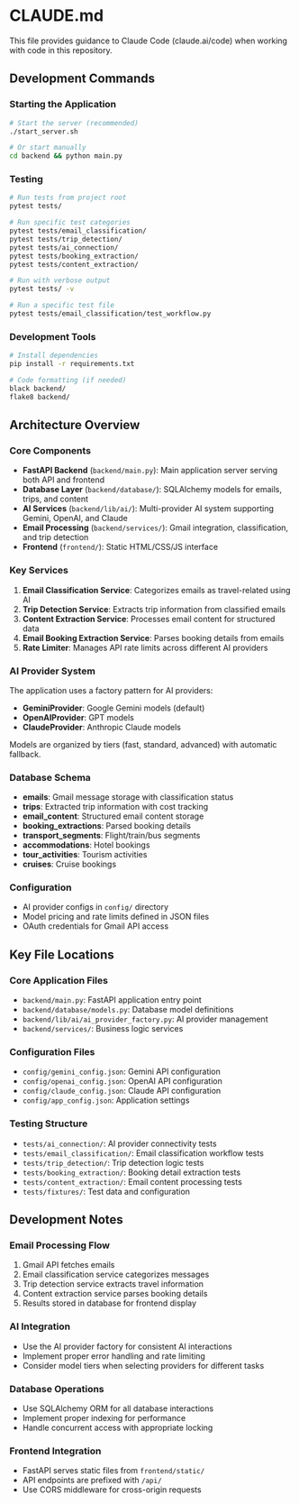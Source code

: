 # CLAUDE.md

This file provides guidance to Claude Code (claude.ai/code) when working with code in this repository.

## Development Commands

### Starting the Application
```bash
# Start the server (recommended)
./start_server.sh

# Or start manually
cd backend && python main.py
```

### Testing
```bash
# Run tests from project root
pytest tests/

# Run specific test categories
pytest tests/email_classification/
pytest tests/trip_detection/
pytest tests/ai_connection/
pytest tests/booking_extraction/
pytest tests/content_extraction/

# Run with verbose output
pytest tests/ -v

# Run a specific test file
pytest tests/email_classification/test_workflow.py
```

### Development Tools
```bash
# Install dependencies
pip install -r requirements.txt

# Code formatting (if needed)
black backend/
flake8 backend/
```

## Architecture Overview

### Core Components
- **FastAPI Backend** (`backend/main.py`): Main application server serving both API and frontend
- **Database Layer** (`backend/database/`): SQLAlchemy models for emails, trips, and content
- **AI Services** (`backend/lib/ai/`): Multi-provider AI system supporting Gemini, OpenAI, and Claude
- **Email Processing** (`backend/services/`): Gmail integration, classification, and trip detection
- **Frontend** (`frontend/`): Static HTML/CSS/JS interface

### Key Services
1. **Email Classification Service**: Categorizes emails as travel-related using AI
2. **Trip Detection Service**: Extracts trip information from classified emails
3. **Content Extraction Service**: Processes email content for structured data
4. **Email Booking Extraction Service**: Parses booking details from emails
5. **Rate Limiter**: Manages API rate limits across different AI providers

### AI Provider System
The application uses a factory pattern for AI providers:
- **GeminiProvider**: Google Gemini models (default)
- **OpenAIProvider**: GPT models
- **ClaudeProvider**: Anthropic Claude models

Models are organized by tiers (fast, standard, advanced) with automatic fallback.

### Database Schema
- **emails**: Gmail message storage with classification status
- **trips**: Extracted trip information with cost tracking
- **email_content**: Structured email content storage
- **booking_extractions**: Parsed booking details
- **transport_segments**: Flight/train/bus segments
- **accommodations**: Hotel bookings
- **tour_activities**: Tourism activities
- **cruises**: Cruise bookings

### Configuration
- AI provider configs in `config/` directory
- Model pricing and rate limits defined in JSON files
- OAuth credentials for Gmail API access

## Key File Locations

### Core Application Files
- `backend/main.py`: FastAPI application entry point
- `backend/database/models.py`: Database model definitions
- `backend/lib/ai/ai_provider_factory.py`: AI provider management
- `backend/services/`: Business logic services

### Configuration Files
- `config/gemini_config.json`: Gemini API configuration
- `config/openai_config.json`: OpenAI API configuration
- `config/claude_config.json`: Claude API configuration
- `config/app_config.json`: Application settings

### Testing Structure
- `tests/ai_connection/`: AI provider connectivity tests
- `tests/email_classification/`: Email classification workflow tests
- `tests/trip_detection/`: Trip detection logic tests
- `tests/booking_extraction/`: Booking detail extraction tests
- `tests/content_extraction/`: Email content processing tests
- `tests/fixtures/`: Test data and configuration

## Development Notes

### Email Processing Flow
1. Gmail API fetches emails
2. Email classification service categorizes messages
3. Trip detection service extracts travel information
4. Content extraction service parses booking details
5. Results stored in database for frontend display

### AI Integration
- Use the AI provider factory for consistent AI interactions
- Implement proper error handling and rate limiting
- Consider model tiers when selecting providers for different tasks

### Database Operations
- Use SQLAlchemy ORM for all database interactions
- Implement proper indexing for performance
- Handle concurrent access with appropriate locking

### Frontend Integration
- FastAPI serves static files from `frontend/static/`
- API endpoints are prefixed with `/api/`
- Use CORS middleware for cross-origin requests